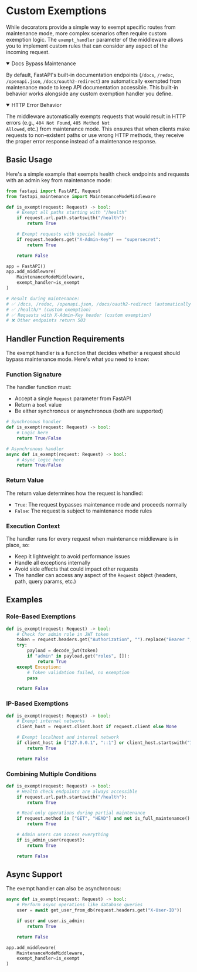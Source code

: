 # Custom Exemptions

While decorators provide a simple way to exempt specific routes from maintenance mode, more complex scenarios often require custom exemption logic. The `exempt_handler` parameter of the middleware allows you to implement custom rules that can consider any aspect of the incoming request.

<details open>
<summary>Docs Bypass Maintenance</summary>

By default, FastAPI's built-in documentation endpoints (<code>/docs</code>, <code>/redoc</code>, <code>/openapi.json</code>, <code>/docs/oauth2-redirect</code>) are automatically exempted from maintenance mode to keep API documentation accessible. This built-in behavior works alongside any custom exemption handler you define.

</details>

<details open>
<summary>HTTP Error Behavior</summary>

The middleware automatically exempts requests that would result in HTTP errors (e.g., <code>404 Not Found</code>, <code>405 Method Not Allowed</code>, etc.) from maintenance mode. This ensures that when clients make requests to non-existent paths or use wrong HTTP methods, they receive the proper error response instead of a maintenance response.

</details>

## Basic Usage

Here's a simple example that exempts health check endpoints and requests with an admin key from maintenance mode:

```python
from fastapi import FastAPI, Request
from fastapi_maintenance import MaintenanceModeMiddleware

def is_exempt(request: Request) -> bool:
    # Exempt all paths starting with "/health"
    if request.url.path.startswith("/health"):
        return True

    # Exempt requests with special header
    if request.headers.get("X-Admin-Key") == "supersecret":
        return True

    return False

app = FastAPI()
app.add_middleware(
    MaintenanceModeMiddleware,
    exempt_handler=is_exempt
)

# Result during maintenance:
# ✅ /docs, /redoc, /openapi.json, /docs/oauth2-redirect (automatically exempt)
# ✅ /health/* (custom exemption)
# ✅ Requests with X-Admin-Key header (custom exemption)
# ❌ Other endpoints return 503
```

## Handler Function Requirements

The exempt handler is a function that decides whether a request should bypass maintenance mode. Here's what you need to know:

### Function Signature

The handler function must:
- Accept a single `Request` parameter from FastAPI
- Return a `bool` value
- Be either synchronous or asynchronous (both are supported)

```python
# Synchronous handler
def is_exempt(request: Request) -> bool:
    # Logic here
    return True/False

# Asynchronous handler
async def is_exempt(request: Request) -> bool:
    # Async logic here
    return True/False
```

### Return Value

The return value determines how the request is handled:
- `True`: The request bypasses maintenance mode and proceeds normally
- `False`: The request is subject to maintenance mode rules

### Execution Context

The handler runs for every request when maintenance middleware is in place, so:
- Keep it lightweight to avoid performance issues
- Handle all exceptions internally
- Avoid side effects that could impact other requests
- The handler can access any aspect of the `Request` object (headers, path, query params, etc.)

## Examples

### Role-Based Exemptions

```python
def is_exempt(request: Request) -> bool:
    # Check for admin role in JWT token
    token = request.headers.get("Authorization", "").replace("Bearer ", "")
    try:
        payload = decode_jwt(token)
        if "admin" in payload.get("roles", []):
            return True
    except Exception:
        # Token validation failed, no exemption
        pass

    return False
```

### IP-Based Exemptions

```python
def is_exempt(request: Request) -> bool:
    # Exempt internal networks
    client_host = request.client.host if request.client else None

    # Exempt localhost and internal network
    if client_host in ["127.0.0.1", "::1"] or client_host.startswith("10."):
        return True

    return False
```

### Combining Multiple Conditions

```python
def is_exempt(request: Request) -> bool:
    # Health check endpoints are always accessible
    if request.url.path.startswith("/health"):
        return True

    # Read-only operations during partial maintenance
    if request.method in ["GET", "HEAD"] and not is_full_maintenance():
        return True

    # Admin users can access everything
    if is_admin_user(request):
        return True

    return False
```

## Async Support

The exempt handler can also be asynchronous:

```python
async def is_exempt(request: Request) -> bool:
    # Perform async operations like database queries
    user = await get_user_from_db(request.headers.get("X-User-ID"))

    if user and user.is_admin:
        return True

    return False

app.add_middleware(
    MaintenanceModeMiddleware,
    exempt_handler=is_exempt
)
```
